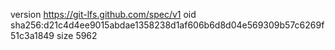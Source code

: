 version https://git-lfs.github.com/spec/v1
oid sha256:d21c4d4ee9015abdae1358238d1af606b6d8d04e569309b57c6269f51c3a1849
size 5962
